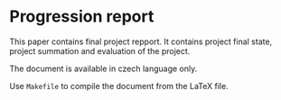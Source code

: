 # Progression report #

This paper contains final project repport. It contains project final state, project summation and evaluation of the project.

The document is available in czech language only.

Use `Makefile` to compile the document from the LaTeX file.
